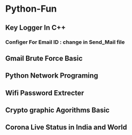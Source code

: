 # Python-Fun
## Key Logger In C++ 
###         Configer For Email ID : change in Send_Mail file 

## Gmail Brute Force Basic
## Python Network Programing
## Wifi Password Extrecter
## Crypto graphic Agorithms Basic
## Corona Live Status in India and World

